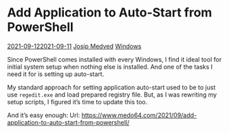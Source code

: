 # Add Application to Auto-Start from PowerShell

[2021-09-122021-09-11](https://www.medo64.com/2021/09/add-application-to-auto-start-from-powershell/) [Josip Medved](https://www.medo64.com/author/jmedved/) [Windows](https://www.medo64.com/categories/windows/)

Since PowerShell comes installed with every Windows, I find it ideal tool for initial system setup when nothing else is installed. And one of the tasks I need it for is setting up auto-start.

My standard approach for setting application auto-start used to be to just use `regedit.exe` and load prepared registry file. But, as I was rewriting my setup scripts, I figured it’s time to update this too.

And it’s easy enough:
Url: https://www.medo64.com/2021/09/add-application-to-auto-start-from-powershell/